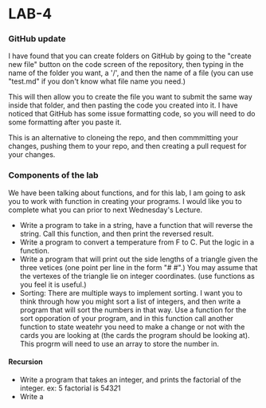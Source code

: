 # LAB-4

### GitHub update
I have found that you can create folders on GitHub by going to the "create new file" button on the code screen of the repository, then typing in the name of the folder you want, a '/', and then the name of a file (you can use "test.md" if you don't know what file name you need.)

This will then allow you to create the file you want to submit the same way inside that folder, and then pasting the code you created into it.  I have noticed that GitHub has some issue formatting code, so you will need to do some formatting after you paste it.

This is an alternative to cloneing the repo, and then commmitting your changes, pushing them to your repo, and then creating a pull request for your changes.

### Components of the lab
We have been talking about functions, and for this lab, I am going to ask you to work with function in creating your programs.
I would like you to complete what you can prior to next Wednesday's Lecture.

* Write a program to take in a string, have a function that will reverse the string.  Call this function, and then print the reversed result.
* Write a program to convert a temperature from F to C.  Put the logic in a function. 
* Write a program that will print out the side lengths of a triangle given the three vetices (one point per line in the form "# #".)  You may assume that the vertexes of the triangle lie on integer coordinates.  (use functions as you feel it is useful.)
* Sorting:  There are multiple ways to implement sorting.  I want you to think through how you might sort a list of integers, and then write a program that will sort the numbers in that way.  Use a function for the sort opporation of your program, and in this function call another function to state weatehr you need to make a change or not with the cards you are looking at (the cards the program should be looking at). This progrm will need to use an array to store the number in.

#### Recursion

* Write a program that takes an integer, and prints the factorial of the integer.  ex: 5 factorial is 5*4*3*2*1
* Write a 
